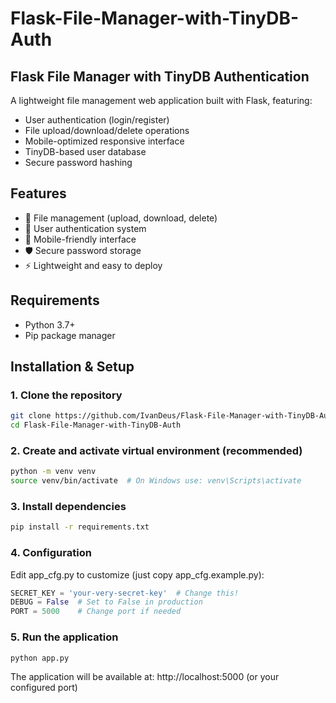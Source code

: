 # Flask-File-Manager-with-TinyDB-Auth
## Flask File Manager with TinyDB Authentication

A lightweight file management web application built with Flask, featuring:
- User authentication (login/register)
- File upload/download/delete operations
- Mobile-optimized responsive interface
- TinyDB-based user database
- Secure password hashing

## Features

- 📁 File management (upload, download, delete)
- 🔐 User authentication system
- 📱 Mobile-friendly interface
- 🛡️ Secure password storage
- ⚡ Lightweight and easy to deploy

## Requirements

- Python 3.7+
- Pip package manager

## Installation & Setup

### 1. Clone the repository
```bash
git clone https://github.com/IvanDeus/Flask-File-Manager-with-TinyDB-Auth.git
cd Flask-File-Manager-with-TinyDB-Auth
```
### 2. Create and activate virtual environment (recommended)
```bash
python -m venv venv
source venv/bin/activate  # On Windows use: venv\Scripts\activate
```
### 3. Install dependencies
```bash
pip install -r requirements.txt
```
### 4. Configuration
Edit app_cfg.py to customize (just copy app_cfg.example.py):

```python
SECRET_KEY = 'your-very-secret-key'  # Change this!
DEBUG = False  # Set to False in production
PORT = 5000    # Change port if needed
```
### 5. Run the application
```bash
python app.py
```
The application will be available at:
http://localhost:5000 (or your configured port)
